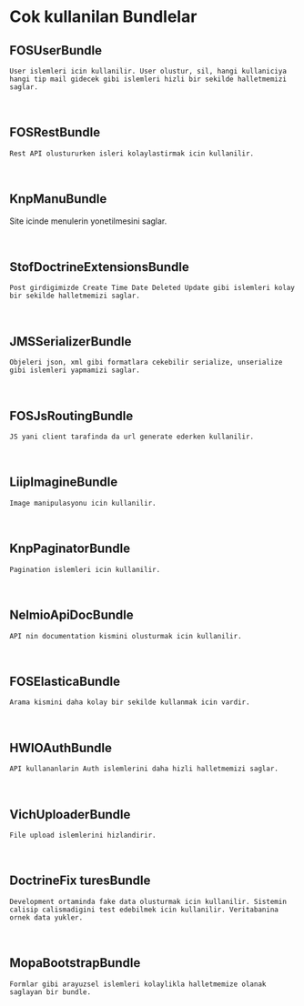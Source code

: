 # Cok kullanilan Bundlelar 

## FOSUserBundle 

`User islemleri icin kullanilir. User olustur, sil, hangi kullaniciya hangi tip mail gidecek gibi islemleri hizli bir sekilde halletmemizi saglar.`

<br>

## FOSRestBundle 
`Rest API olustururken isleri kolaylastirmak icin kullanilir. `

<br>

## KnpManuBundle 
Site icinde menulerin yonetilmesini saglar. 

<br>

## StofDoctrineExtensionsBundle 
`Post girdigimizde Create Time Date Deleted Update gibi islemleri kolay bir sekilde halletmemizi saglar. `

<br>

## JMSSerializerBundle 
`Objeleri json, xml gibi formatlara cekebilir serialize, unserialize gibi islemleri yapmamizi saglar. `

<br>

## FOSJsRoutingBundle 
`JS yani client tarafinda da url generate ederken kullanilir. `

<br>

## LiipImagineBundle 
`Image manipulasyonu icin kullanilir. `

<br>

## KnpPaginatorBundle 
`Pagination islemleri icin kullanilir. `

<br>

## NelmioApiDocBundle 
`API nin documentation kismini olusturmak icin kullanilir.`

<br>

## FOSElasticaBundle 
`Arama kismini daha kolay bir sekilde kullanmak icin vardir.`

<br>

## HWIOAuthBundle 
`API kullananlarin Auth islemlerini daha hizli halletmemizi saglar.`

<br>

## VichUploaderBundle 
`File upload islemlerini hizlandirir.`

<br>

## DoctrineFix turesBundle 
`Development ortaminda fake data olusturmak icin kullanilir. Sistemin calisip calismadigini test edebilmek icin kullanilir. Veritabanina ornek data yukler.`

<br>

## MopaBootstrapBundle 
`Formlar gibi arayuzsel islemleri kolaylikla halletmemize olanak saglayan bir bundle.`

<br>

## 
